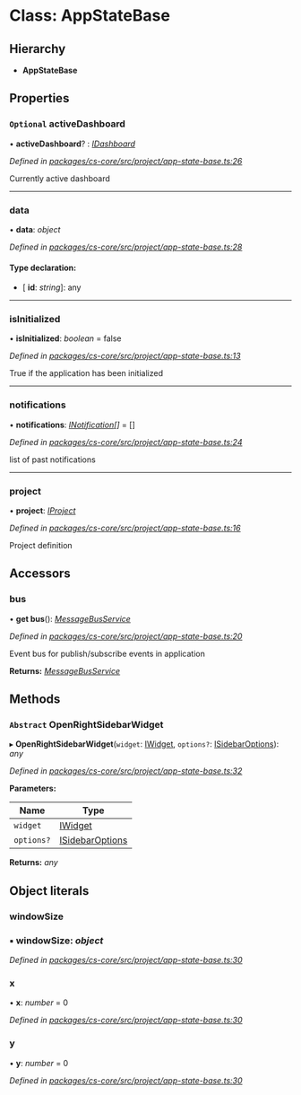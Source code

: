 # Class: AppStateBase

## Hierarchy

* **AppStateBase**

## Properties

### `Optional` activeDashboard

• **activeDashboard**? : *[IDashboard](../interfaces/_cs_core_src_dashboard_dashboard_.idashboard.md)*

*Defined in [packages/cs-core/src/project/app-state-base.ts:26](https://github.com/TNOCS/csnext/blob/34474da7/packages/cs-core/src/project/app-state-base.ts#L26)*

Currently active dashboard

___

###  data

• **data**: *object*

*Defined in [packages/cs-core/src/project/app-state-base.ts:28](https://github.com/TNOCS/csnext/blob/34474da7/packages/cs-core/src/project/app-state-base.ts#L28)*

#### Type declaration:

* \[ **id**: *string*\]: any

___

###  isInitialized

• **isInitialized**: *boolean* = false

*Defined in [packages/cs-core/src/project/app-state-base.ts:13](https://github.com/TNOCS/csnext/blob/34474da7/packages/cs-core/src/project/app-state-base.ts#L13)*

True if the application has been initialized

___

###  notifications

• **notifications**: *[INotification](../interfaces/_cs_core_src_interactions_notification_.inotification.md)[]* =  []

*Defined in [packages/cs-core/src/project/app-state-base.ts:24](https://github.com/TNOCS/csnext/blob/34474da7/packages/cs-core/src/project/app-state-base.ts#L24)*

list of past notifications

___

###  project

• **project**: *[IProject](../interfaces/_cs_core_src_project_project_.iproject.md)*

*Defined in [packages/cs-core/src/project/app-state-base.ts:16](https://github.com/TNOCS/csnext/blob/34474da7/packages/cs-core/src/project/app-state-base.ts#L16)*

Project definition

## Accessors

###  bus

• **get bus**(): *[MessageBusService](_cs_core_src_utils_message_bus_message_bus_service_.messagebusservice.md)*

*Defined in [packages/cs-core/src/project/app-state-base.ts:20](https://github.com/TNOCS/csnext/blob/34474da7/packages/cs-core/src/project/app-state-base.ts#L20)*

Event bus for publish/subscribe events in application

**Returns:** *[MessageBusService](_cs_core_src_utils_message_bus_message_bus_service_.messagebusservice.md)*

## Methods

### `Abstract` OpenRightSidebarWidget

▸ **OpenRightSidebarWidget**(`widget`: [IWidget](../interfaces/_cs_core_src_widget_widget_.iwidget.md), `options?`: [ISidebarOptions](../interfaces/_cs_core_src_project_sidebar_options_.isidebaroptions.md)): *any*

*Defined in [packages/cs-core/src/project/app-state-base.ts:32](https://github.com/TNOCS/csnext/blob/34474da7/packages/cs-core/src/project/app-state-base.ts#L32)*

**Parameters:**

Name | Type |
------ | ------ |
`widget` | [IWidget](../interfaces/_cs_core_src_widget_widget_.iwidget.md) |
`options?` | [ISidebarOptions](../interfaces/_cs_core_src_project_sidebar_options_.isidebaroptions.md) |

**Returns:** *any*

## Object literals

###  windowSize

### ▪ **windowSize**: *object*

*Defined in [packages/cs-core/src/project/app-state-base.ts:30](https://github.com/TNOCS/csnext/blob/34474da7/packages/cs-core/src/project/app-state-base.ts#L30)*

###  x

• **x**: *number* = 0

*Defined in [packages/cs-core/src/project/app-state-base.ts:30](https://github.com/TNOCS/csnext/blob/34474da7/packages/cs-core/src/project/app-state-base.ts#L30)*

###  y

• **y**: *number* = 0

*Defined in [packages/cs-core/src/project/app-state-base.ts:30](https://github.com/TNOCS/csnext/blob/34474da7/packages/cs-core/src/project/app-state-base.ts#L30)*
